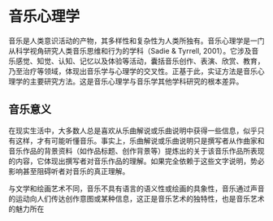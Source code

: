# 音乐心理学

音乐是人类意识活动的产物，其多样性和复杂性为人类所独有。音乐心理学是一门从科学视角研究人类音乐思维和行为的学科（Sadie & Tyrrell, 2001）。它涉及音乐感觉、知觉、认知、记忆以及体验等活动，囊括音乐创作、表演、欣赏、教育，乃至治疗等领域，体现出音乐学与心理学的交叉性。正基于此，实证方法是音乐心理学的主要研究方法。这是音乐心理学与音乐学其他学科研究的根本差异。

## 音乐意义

在现实生活中，大多数人总是喜欢从乐曲解说或乐曲说明中获得一些信息，似乎只有这样，才有可能听懂音乐。事实上，乐曲解说或乐曲说明只是撰写者从作曲家和音乐作品的背景资料（如作品标题、创作背景等）提炼出的关于该音乐作品所表现的内容，它体现出撰写者对音乐作品的理解。如果完全依赖于这些文字说明，势必影响甚至阻碍听者对音乐的真正理解。

与文学和绘画艺术不同，音乐不具有语言的语义性或绘画的具象性，音乐通过声音的运动向人们传达创作意图或某种信息，这正是音乐艺术的独特性，也是音乐艺术的魅力所在